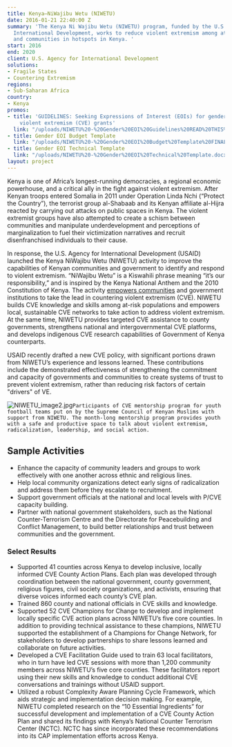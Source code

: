 ```yaml
---
title: Kenya—NiWajibu Wetu (NIWETU)
date: 2016-01-21 22:40:00 Z
summary: 'The Kenya Ni Wajibu Wetu (NIWETU) program, funded by the U.S. Agency for
  International Development, works to reduce violent extremism among at-risk individuals
  and communities in hotspots in Kenya. '
start: 2016
end: 2020
client: U.S. Agency for International Development
solutions:
- Fragile States
- Countering Extremism
regions:
- Sub-Saharan Africa
country:
- Kenya
promos:
- title: 'GUIDELINES: Seeking Expressions of Interest (EOIs) for gender-focused countering
    violent extremism (CVE) grants'
  link: "/uploads/NIWETU%20-%20Gender%20EOI%20Guidelines%20READ%20THIS%20FIRST.pdf"
- title: Gender EOI Budget Template
  link: "/uploads/NIWETU%20-%20Gender%20EOI%20Budget%20Template%20FINAL.xls"
- title: Gender EOI Technical Template
  link: "/uploads/NIWETU%20-%20Gender%20EOI%20Technical%20Template.docx"
layout: project
---
```


Kenya is one of Africa’s longest-running democracies, a regional economic powerhouse, and a critical ally in the fight against violent extremism. After Kenyan troops entered Somalia in 2011 under Operation Linda Nchi (“Protect the Country”), the terrorist group al-Shabaab and its Kenyan affiliate al-Hijra reacted by carrying out attacks on public spaces in Kenya. The violent extremist groups have also attempted to create a schism between communities and manipulate underdevelopment and perceptions of marginalization to fuel their victimization narratives and recruit disenfranchised individuals to their cause.

In response, the U.S. Agency for International Development (USAID) launched the Kenya NiWajibu Wetu (NIWETU) activity to improve the capabilities of Kenyan communities and government to identify and respond to violent extremism. “NiWajibu Wetu” is a Kiswahili phrase meaning “it’s our responsibility,” and is inspired by the Kenya National Anthem and the 2010 Constitution of Kenya. The activity [empowers communities](https://medium.com/usaid-2030/8-ways-usaid-is-advancing-fundamental-freedoms-promoting-democracy-and-strengthening-human-4a649fb5dfef) and government institutions to take the lead in countering violent extremism (CVE). NIWETU builds CVE knowledge and skills among at-risk populations and empowers local, sustainable CVE networks to take action to address violent extremism. At the same time, NIWETU provides targeted CVE assistance to county governments, strengthens national and intergovernmental CVE platforms, and develops indigenous CVE research capabilities of Government of Kenya counterparts.

USAID recently drafted a new CVE policy, with significant portions drawn from NIWETU’s experience and lessons learned. These contributions include the demonstrated effectiveness of strengthening the commitment and capacity of governments and communities to create systems of trust to prevent violent extremism, rather than reducing risk factors of certain "drivers" of VE. 

![NIWETU_image2.jpg](/uploads/NIWETU_image2.jpg)`Participants of CVE mentorship program for youth football teams put on by the Supreme Council of Kenyan Muslims with support from NIWETU. The month-long mentorship program provides youth with a safe and productive space to talk about violent extremism, radicalization, leadership, and social action.`

## Sample Activities

* Enhance the capacity of community leaders and groups to work effectively with one another across ethnic and religious lines.
* Help local community organizations detect early signs of radicalization and address them before they escalate to recruitment.
* Support government officials at the national and local levels with P/CVE capacity building.
* Partner with national government stakeholders, such as the National Counter-Terrorism Centre and the Directorate for Peacebuilding and Conflict Management, to build better relationships and trust between communities and the government.

### Select Results

* Supported 41 counties across Kenya to develop inclusive, locally informed CVE County Action Plans. Each plan was developed through coordination between the national government, county government, religious figures, civil society organizations, and activists, ensuring that diverse voices informed each county’s CVE plan. 
* Trained 860 county and national officials in CVE skills and knowledge.
* Supported 52 CVE Champions for Change to develop and implement locally specific CVE action plans across NIWETU’s five core counties. In addition to providing technical assistance to these champions, NIWETU supported the establishment of a Champions for Change Network, for stakeholders to develop partnerships to share lessons learned and collaborate on future activities.
* Developed a CVE Facilitation Guide used to train 63 local facilitators, who in turn have led CVE sessions with more than 1,200 community members across NIWETU’s five core counties. These facilitators report using their new skills and knowledge to conduct additional CVE conversations and trainings without USAID support.
* Utilized a robust Complexity Aware Planning Cycle Framework, which aids strategic and implementation decision making. For example, NIWETU completed research on the “10 Essential Ingredients” for successful development and implementation of a CVE County Action Plan and shared its findings with Kenya’s National Counter Terrorism Center (NCTC). NCTC has since incorporated these recommendations into its CAP implementation efforts across Kenya.  